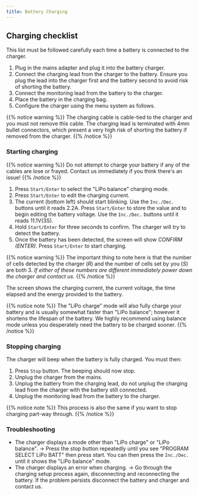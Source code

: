 ```yaml
---
title: Battery Charging
---
```


## Charging checklist
This list must be followed carefully each time a battery is connected to the charger.

1. Plug in the mains adapter and plug it into the battery charger.
2. Connect the charging lead from the charger to the battery. Ensure you plug the lead into the charger first and the battery second to avoid risk of shorting the battery.
3. Connect the monitoring lead from the battery to the charger.
4. Place the battery in the charging bag.
5. Configure the charger using the menu system as follows.

{{% notice warning %}}
The charging cable is cable-tied to the charger and you must not remove this cable. The charging lead is terminated with 4mm bullet connectors, which present a very high risk of shorting the battery if removed from the charger.
{{% /notice %}}

### Starting charging

{{% notice warning %}}
Do not attempt to charge your battery if any of the cables are lose or frayed. Contact us immediately if you think there's an issue!
{{% /notice %}}

1. Press `Start/Enter` to select the "LiPo balance" charging mode.
2. Press `Start/Enter` to edit the charging current.
3. The current (bottom left) should start blinking. Use the `Inc./Dec.` buttons until it reads 2.2A. Press `Start/Enter` to store the value and to begin editing the battery voltage. Use the `Inc./Dec.` buttons until it reads 11.1V(3S).
4. Hold `Start/Enter` for three seconds to confirm. The charger will try to detect the battery.
5. Once the battery has been detected, the screen will show _CONFIRM (ENTER)_. Press `Start/Enter` to start charging.

{{% notice warning %}}
The important thing to note here is that the number of cells detected by the charger (_R_) and the number of cells set by you (_S_) are both 3. *If either of these numbers are different immediately power down the charger and contact us.*
{{% /notice %}}

The screen shows the charging current, the current voltage, the time elapsed and the energy provided to the battery.

{{% notice note %}}
The "LiPo charge" mode will also fully charge your battery and is usually somewhat faster than "LiPo balance"; however it shortens the lifespan of the battery. We highly recommend using balance mode unless you desperately need the battery to be charged sooner.
{{% /notice %}}

### Stopping charging
The charger will beep when the battery is fully charged. You must then:

1. Press `Stop` button. The beeping should now stop.
2. Unplug the charger from the mains.
3. Unplug the battery from the charging lead, do not unplug the charging lead from the charger with the battery still connected.
4. Unplug the monitoring lead from the battery to the charger.

{{% notice note %}}
This process is also the same if you want to stop charging part-way through.
{{% /notice %}}

### Troubleshooting

* The charger displays a mode other than "LiPo charge" or "LiPo balance". -> Press the stop button repeatedly until you see "PROGRAM SELECT LiPo BATT" then press start. You can then press the `Inc./Dec.` until it shows the "LiPo balance" mode.
* The charger displays an error when charging. -> Go through the charging setup process again, disconnecting and reconnecting the battery. If the problem persists disconnect the battery and charger and contact us.
